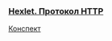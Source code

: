 ### [Hexlet. Протокол HTTP](https://ru.hexlet.io/courses/http_protocol)

[Конспект](https://docs.google.com/document/d/14eHVHcF7lejAPRZ-zY1aw6oTj1kZFmMlezCB_8kxIoY/edit)

